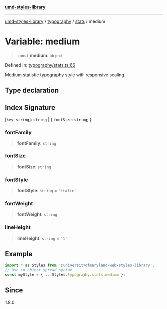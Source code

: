 [**umd-styles-library**](../../../../README.md)

***

[umd-styles-library](../../../../modules.md) / [typography](../../../README.md) / [stats](../README.md) / medium

# Variable: medium

> `const` **medium**: `object`

Defined in: [typography/stats.ts:66](https://github.com/UMD-Digital/design-system/blob/ada30a44686a89a90941bbd44a6f156101fc9b44/packages/styles/source/typography/stats.ts#L66)

Medium statistic typography style with responsive scaling.

## Type declaration

## Index Signature

\[`key`: `string`\]: `string` \| \{ `fontSize`: `string`; \}

### fontFamily

> **fontFamily**: `string`

### fontSize

> **fontSize**: `string`

### fontStyle

> **fontStyle**: `string` = `'italic'`

### fontWeight

> **fontWeight**: `string`

### lineHeight

> **lineHeight**: `string` = `'1'`

## Example

```typescript
import * as Styles from '@universityofmaryland/web-styles-library';
// Use in object spread syntax
const myStyle = { ...Styles.typography.stats.medium };
```

## Since

1.8.0
